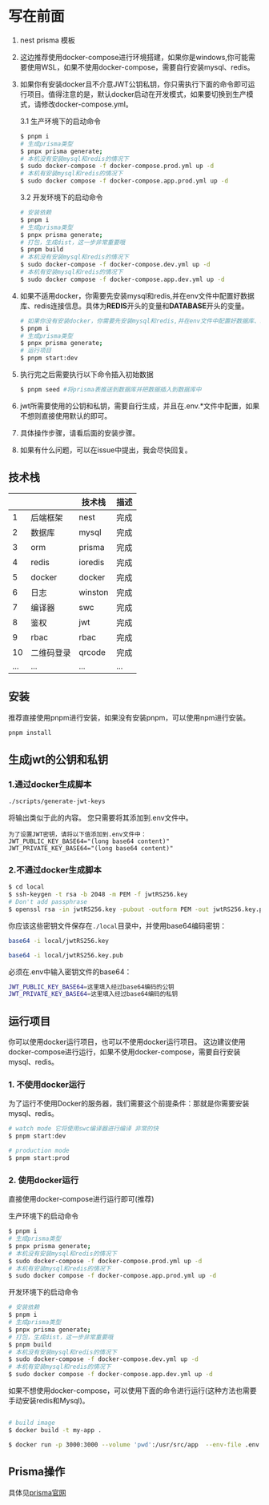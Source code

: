 # 写在前面

1. nest prisma 模板
2. 这边推荐使用docker-compose进行环境搭建，如果你是windows,你可能需要使用WSL，如果不使用docker-compose，需要自行安装mysql、redis。
3. 如果你有安装docker且不介意JWT公钥私钥，你只需执行下面的命令即可运行项目。值得注意的是，默认docker启动在开发模式，如果要切换到生产模式，请修改docker-compose.yml。

   3.1 生产环境下的启动命令

   ```bash
   $ pnpm i
   # 生成prisma类型
   $ pnpx prisma generate;
   # 本机没有安装mysql和redis的情况下
   $ sudo docker-compose -f docker-compose.prod.yml up -d
   # 本机有安装mysql和redis的情况下
   $ sudo docker compose -f docker-compose.app.prod.yml up -d
   ```

   3.2 开发环境下的启动命令

   ```bash
   # 安装依赖
   $ pnpm i
   # 生成prisma类型
   $ pnpx prisma generate;
   # 打包，生成dist，这一步非常重要哦
   $ pnpm build
   # 本机没有安装mysql和redis的情况下
   $ sudo docker-compose -f docker-compose.dev.yml up -d
   # 本机有安装mysql和redis的情况下
   $ sudo docker compose -f docker-compose.app.dev.yml up -d
   ```

5. 如果不适用docker，你需要先安装mysql和redis,并在env文件中配置好数据库、redis连接信息。具体为**REDIS**开头的变量和**DATABASE**开头的变量。

   ```bash
   # 如果你没有安装docker，你需要先安装mysql和redis,并在env文件中配置好数据库、redis连接信息。
   $ pnpm i
   # 生成prisma类型
   $ pnpx prisma generate;
   # 运行项目
   $ pnpm start:dev
   ```

6. 执行完之后需要执行以下命令插入初始数据

   ```bash
   $ pnpm seed #将prisma表推送到数据库并把数据插入到数据库中
   ```

7. jwt所需要使用的公钥和私钥，需要自行生成，并且在.env.\*文件中配置，如果不想则直接使用默认的即可。
8. 具体操作步骤，请看后面的安装步骤。
9. 如果有什么问题，可以在issue中提出，我会尽快回复。

## 技术栈

|     |            | 技术栈  | 描述 |
| --- | ---------- | ------- | ---- |
| 1   | 后端框架   | nest    | 完成 |
| 2   | 数据库     | mysql   | 完成 |
| 3   | orm        | prisma  | 完成 |
| 4   | redis      | ioredis | 完成 |
| 5   | docker     | docker  | 完成 |
| 6   | 日志       | winston | 完成 |
| 7   | 编译器     | swc     | 完成 |
| 8   | 鉴权       | jwt     | 完成 |
| 9   | rbac       | rbac    | 完成 |
| 10  | 二维码登录 | qrcode  | 完成 |
| ... | ...        | ...     | ...  |

## 安装

推荐直接使用pnpm进行安装，如果没有安装pnpm，可以使用npm进行安装。

```bash
pnpm install
```

## 生成jwt的公钥和私钥

### 1.通过docker生成脚本

```bash
./scripts/generate-jwt-keys
```

将输出类似于此的内容。 您只需要将其添加到.env文件中。

```
为了设置JWT密钥，请将以下值添加到.env文件中：
JWT_PUBLIC_KEY_BASE64="(long base64 content)"
JWT_PRIVATE_KEY_BASE64="(long base64 content)"
```

### 2.不通过docker生成脚本

```bash
$ cd local
$ ssh-keygen -t rsa -b 2048 -m PEM -f jwtRS256.key
# Don't add passphrase
$ openssl rsa -in jwtRS256.key -pubout -outform PEM -out jwtRS256.key.pub
```

你应该这些密钥文件保存在`./local`目录中，并使用base64编码密钥：

```bash
base64 -i local/jwtRS256.key

base64 -i local/jwtRS256.key.pub
```

必须在.env中输入密钥文件的base64：

```bash
JWT_PUBLIC_KEY_BASE64=这里填入经过base64编码的公钥
JWT_PRIVATE_KEY_BASE64=这里填入经过base64编码的私钥
```

## 运行项目

你可以使用docker运行项目，也可以不使用docker运行项目。
这边建议使用docker-compose进行运行，如果不使用docker-compose，需要自行安装mysql、redis。

### 1. 不使用docker运行

为了运行不使用Docker的服务器，我们需要这个前提条件：那就是你需要安装mysql、redis。

```bash
# watch mode 它将使用swc编译器进行编译 非常的快
$ pnpm start:dev

# production mode
$ pnpm start:prod
```

### 2. 使用docker运行

直接使用docker-compose进行运行即可(推荐)

生产环境下的启动命令

```bash
$ pnpm i
# 生成prisma类型
$ pnpx prisma generate;
# 本机没有安装mysql和redis的情况下
$ sudo docker-compose -f docker-compose.prod.yml up -d
# 本机有安装mysql和redis的情况下
$ sudo docker compose -f docker-compose.app.prod.yml up -d
```

开发环境下的启动命令

```bash
# 安装依赖
$ pnpm i
# 生成prisma类型
$ pnpx prisma generate;
# 打包，生成dist，这一步非常重要哦
$ pnpm build
# 本机没有安装mysql和redis的情况下
$ sudo docker-compose -f docker-compose.dev.yml up -d
# 本机有安装mysql和redis的情况下
$ sudo docker compose -f docker-compose.app.dev.yml up -d

```

如果不想使用docker-compose，可以使用下面的命令进行运行(这种方法也需要手动安装redis和Mysql)。

```bash

# build image
$ docker build -t my-app .

$ docker run -p 3000:3000 --volume 'pwd':/usr/src/app  --env-file .env.development my-app
```

## Prisma操作

具体见<a href="https://www.prisma.io/docs/concepts/components/prisma-client/crud">prisma官网</a>
